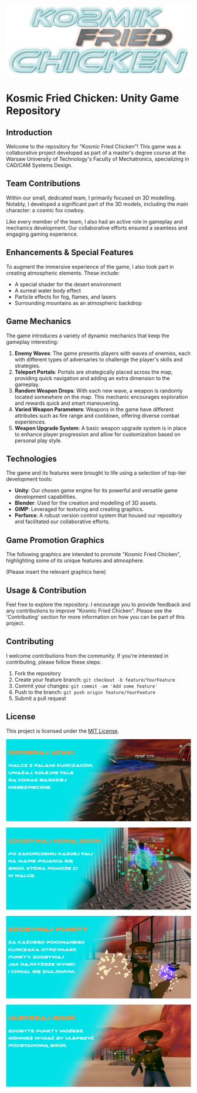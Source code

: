 ![title](./website/img/title.png)

# Kosmic Fried Chicken: Unity Game Repository

## Introduction

Welcome to the repository for "Kosmic Fried Chicken"! This game was a collaborative project developed as part of a master's degree course at the Warsaw University of Technology's Faculty of Mechatronics, specializing in CAD/CAM Systems Design.

## Team Contributions

Within our small, dedicated team, I primarily focused on 3D modelling. Notably, I developed a significant part of the 3D models, including the main character: a cosmic fox cowboy.

Like every member of the team, I also had an active role in gameplay and mechanics development. Our collaborative efforts ensured a seamless and engaging gaming experience.

## Enhancements & Special Features

To augment the immersive experience of the game, I also took part in creating atmospheric elements. These include:

- A special shader for the desert environment
- A surreal water body effect
- Particle effects for fog, flames, and lasers
- Surrounding mountains as an atmospheric backdrop

## Game Mechanics

The game introduces a variety of dynamic mechanics that keep the gameplay interesting:

1. **Enemy Waves**: The game presents players with waves of enemies, each with different types of adversaries to challenge the player's skills and strategies.
2. **Teleport Portals**: Portals are strategically placed across the map, providing quick navigation and adding an extra dimension to the gameplay.
3. **Random Weapon Drops**: With each new wave, a weapon is randomly located somewhere on the map. This mechanic encourages exploration and rewards quick and smart maneuvering.
4. **Varied Weapon Parameters**: Weapons in the game have different attributes such as fire range and cooldown, offering diverse combat experiences.
5. **Weapon Upgrade System**: A basic weapon upgrade system is in place to enhance player progression and allow for customization based on personal play style.

## Technologies

The game and its features were brought to life using a selection of top-tier development tools:

- **Unity**: Our chosen game engine for its powerful and versatile game development capabilities.
- **Blender**: Used for the creation and modelling of 3D assets.
- **GIMP**: Leveraged for texturing and creating graphics.
- **Perforce**: A robust version control system that housed our repository and facilitated our collaborative efforts.

## Game Promotion Graphics

The following graphics are intended to promote "Kosmic Fried Chicken", highlighting some of its unique features and atmosphere.

(Please insert the relevant graphics here)

## Usage & Contribution

Feel free to explore the repository. I encourage you to provide feedback and any contributions to improve "Kosmic Fried Chicken". Please see the 'Contributing' section for more information on how you can be part of this project.

## Contributing

I welcome contributions from the community. If you're interested in contributing, please follow these steps:

1. Fork the repository
2. Create your feature branch: `git checkout -b feature/YourFeature`
3. Commit your changes: `git commit -am 'Add some feature'`
4. Push to the branch: `git push origin feature/YourFeature`
5. Submit a pull request

## License

This project is licensed under the [MIT License](LICENSE).



![waves](./website/img/waves.jpg)

![weapon](./website/img/weapon.jpg)

![points](./website/img/points.jpg)

![upgrades](./website/img/upgrades.jpg)
